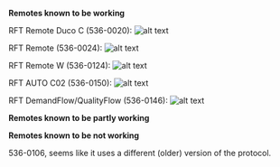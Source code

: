 **Remotes known to be working**

RFT Remote Duco C (536-0020):
![alt text](https://github.com/arjenhiemstra/ithowifi/blob/master/remotes/536-0020.png "RFT Remote Duco C (536-0020)")

RFT Remote (536-0024):
![alt text](https://github.com/arjenhiemstra/ithowifi/blob/master/remotes/536-0024.png "RFT Remote (536-0024)")

RFT Remote W (536-0124):
![alt text](https://github.com/arjenhiemstra/ithowifi/blob/master/remotes/remote1.png "RFT Remote W (536-0124)")

RFT AUTO C02 (536-0150):
![alt text](https://github.com/arjenhiemstra/ithowifi/blob/master/remotes/remote2.png "RFT AUTO C02 (536-0150)")

RFT DemandFlow/QualityFlow (536-0146):
![alt text](https://github.com/arjenhiemstra/ithowifi/blob/master/remotes/536-0146.png "RFT DemandFlow/QualityFlow (536-0146)")


**Remotes known to be partly working**

**Remotes known to be not working**

536-0106, seems like it uses a different (older) version of the protocol.
